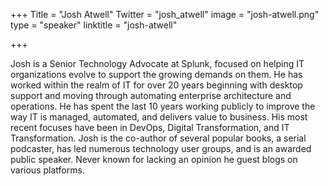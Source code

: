 +++
Title = "Josh Atwell"
Twitter = "josh_atwell"
image = "josh-atwell.png"
type = "speaker"
linktitle = "josh-atwell"

+++

Josh is a Senior Technology Advocate at Splunk, focused on helping IT organizations evolve to support the growing demands on them. He has worked within the realm of IT for over 20 years beginning with desktop support and moving through automating enterprise architecture and operations. He has spent the last 10 years working publicly to improve the way IT is managed, automated, and delivers value to business. His most recent focuses have been in DevOps, Digital Transformation, and IT Transformation. Josh is the co-author of several popular books, a serial podcaster, has led numerous technology user groups, and is an awarded public speaker. Never known for lacking an opinion he guest blogs on various platforms.
